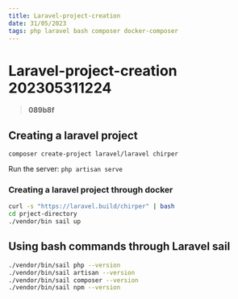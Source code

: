 ```yaml
---
title: Laravel-project-creation
date: 31/05/2023
tags: php laravel bash composer docker-composer
---
```


# **Laravel-project-creation** 202305311224 
> **089b8f**

  

## Creating a laravel project
`composer create-project laravel/laravel chirper`

Run the server:
`php artisan serve`

### Creating a laravel project through docker
```bash
curl -s "https://laravel.build/chirper" | bash
cd prject-directory
./vendor/bin sail up
```

## Using bash commands through Laravel sail
```bash
./vendor/bin/sail php --version
./vendor/bin/sail artisan --version
./vendor/bin/sail composer --version
./vendor/bin/sail npm --version
```



